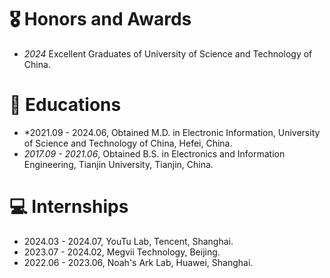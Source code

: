 # 🎖 Honors and Awards
- *2024* Excellent Graduates of University of Science and Technology of China.


# 📖 Educations
- *2021.09 - 2024.06, Obtained M.D. in Electronic Information, University of Science and Technology of China, Hefei, China.
- *2017.09 - 2021.06*, Obtained B.S. in Electronics and Information Engineering, Tianjin University, Tianjin, China.



# 💻 Internships
- 2024.03 - 2024.07, YouTu Lab, Tencent, Shanghai.
- 2023.07 - 2024.02, Megvii Technology, Beijing.
- 2022.06 - 2023.06, Noah's Ark Lab, Huawei, Shanghai.